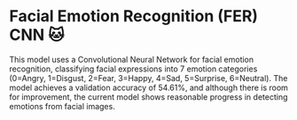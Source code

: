 # Facial Emotion Recognition (FER) CNN 🐱
This model uses a Convolutional Neural Network for facial emotion recognition, classifying facial expressions into 7 emotion categories (0=Angry, 1=Disgust, 2=Fear, 3=Happy, 4=Sad, 5=Surprise, 6=Neutral). The model achieves a validation accuracy of 54.61%, and although there is room for improvement, the current model shows reasonable progress in detecting emotions from facial images.
